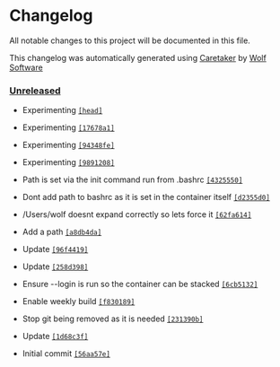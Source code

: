 # Changelog

All notable changes to this project will be documented in this file.


This changelog was automatically generated using [Caretaker](https://github.com/DevelopersToolbox/caretaker) by [Wolf Software](https://github.com/WolfSoftware)

### [Unreleased](https://github.com/DockerToolbox/anyenv/commits/master)

- Experimenting [`[head]`](https://github.com/DockerToolbox/anyenv/commit/)

- Experimenting [`[17678a1]`](https://github.com/DockerToolbox/anyenv/commit/17678a17b79748b9bc5b998f4d7cc4a507f9eaba)

- Experimenting [`[94348fe]`](https://github.com/DockerToolbox/anyenv/commit/94348fe51f37e23fe6511fe9a0683980ae55164c)

- Experimenting [`[9891208]`](https://github.com/DockerToolbox/anyenv/commit/9891208f7f2337f12f8aed6eae93a704b3a442d8)

- Path is set via the init command run from .bashrc [`[4325550]`](https://github.com/DockerToolbox/anyenv/commit/43255503f34e65c02a900a4bdc6b4f323c3c9e61)

- Dont add path to bashrc as it is set in the container itself [`[d2355d0]`](https://github.com/DockerToolbox/anyenv/commit/d2355d035e52abc920509c4221976d32d22b1cc0)

- /Users/wolf doesnt expand correctly so lets force it [`[62fa614]`](https://github.com/DockerToolbox/anyenv/commit/62fa61499bbb18ab8990bc030479e6c807d24168)

- Add a path [`[a8db4da]`](https://github.com/DockerToolbox/anyenv/commit/a8db4da05d6aa279e92e08b36a92749bf44f7aed)

- Update [`[96f4419]`](https://github.com/DockerToolbox/anyenv/commit/96f4419fb46405be83f24315785890b51ccb9c6e)

- Update [`[258d398]`](https://github.com/DockerToolbox/anyenv/commit/258d398588a3167bd2cda21b315dc465504ac9a7)

- Ensure --login is run so the container can be stacked [`[6cb5132]`](https://github.com/DockerToolbox/anyenv/commit/6cb5132447c32436b300286686a6d8a49a095551)

- Enable weekly build [`[f830189]`](https://github.com/DockerToolbox/anyenv/commit/f830189383c81146ec373961a0262728bb92cc7d)

- Stop git being removed as it is needed [`[231390b]`](https://github.com/DockerToolbox/anyenv/commit/231390b0253c4d08ae0bb523f04644a05c1a0d06)

- Update [`[1d68c3f]`](https://github.com/DockerToolbox/anyenv/commit/1d68c3f0038634e41bd75b1792d2a676156cd8e9)

- Initial commit [`[56aa57e]`](https://github.com/DockerToolbox/anyenv/commit/56aa57e05bab64bc7ff98ee08cca1620a7918e4a)

